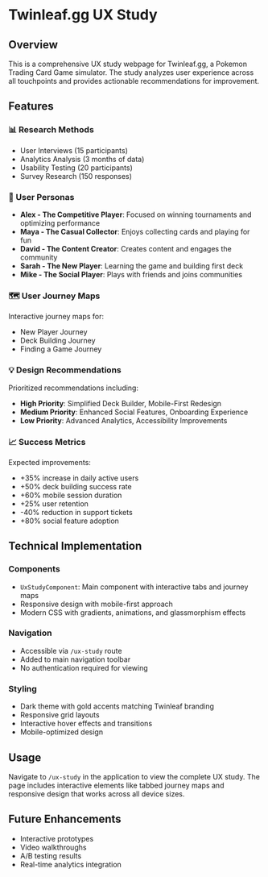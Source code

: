 # Twinleaf.gg UX Study

## Overview
This is a comprehensive UX study webpage for Twinleaf.gg, a Pokemon Trading Card Game simulator. The study analyzes user experience across all touchpoints and provides actionable recommendations for improvement.

## Features

### 📊 Research Methods
- User Interviews (15 participants)
- Analytics Analysis (3 months of data)
- Usability Testing (20 participants)
- Survey Research (150 responses)

### 👥 User Personas
- **Alex - The Competitive Player**: Focused on winning tournaments and optimizing performance
- **Maya - The Casual Collector**: Enjoys collecting cards and playing for fun
- **David - The Content Creator**: Creates content and engages the community
- **Sarah - The New Player**: Learning the game and building first deck
- **Mike - The Social Player**: Plays with friends and joins communities

### 🗺️ User Journey Maps
Interactive journey maps for:
- New Player Journey
- Deck Building Journey
- Finding a Game Journey

### 💡 Design Recommendations
Prioritized recommendations including:
- **High Priority**: Simplified Deck Builder, Mobile-First Redesign
- **Medium Priority**: Enhanced Social Features, Onboarding Experience
- **Low Priority**: Advanced Analytics, Accessibility Improvements

### 📈 Success Metrics
Expected improvements:
- +35% increase in daily active users
- +50% deck building success rate
- +60% mobile session duration
- +25% user retention
- -40% reduction in support tickets
- +80% social feature adoption

## Technical Implementation

### Components
- `UxStudyComponent`: Main component with interactive tabs and journey maps
- Responsive design with mobile-first approach
- Modern CSS with gradients, animations, and glassmorphism effects

### Navigation
- Accessible via `/ux-study` route
- Added to main navigation toolbar
- No authentication required for viewing

### Styling
- Dark theme with gold accents matching Twinleaf branding
- Responsive grid layouts
- Interactive hover effects and transitions
- Mobile-optimized design

## Usage
Navigate to `/ux-study` in the application to view the complete UX study. The page includes interactive elements like tabbed journey maps and responsive design that works across all device sizes.

## Future Enhancements
- Interactive prototypes
- Video walkthroughs
- A/B testing results
- Real-time analytics integration










